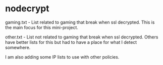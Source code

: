 # nodecrypt
gaming.txt - List related to gaming that break when ssl decrypted. 
This is the main focus for this mini-project. 

other.txt - List not related to gaming that break when ssl decrypted. 
Others have better lists for this but had to have a place for what I detect somewhere.

I am also adding some IP lists to use with other policies.
